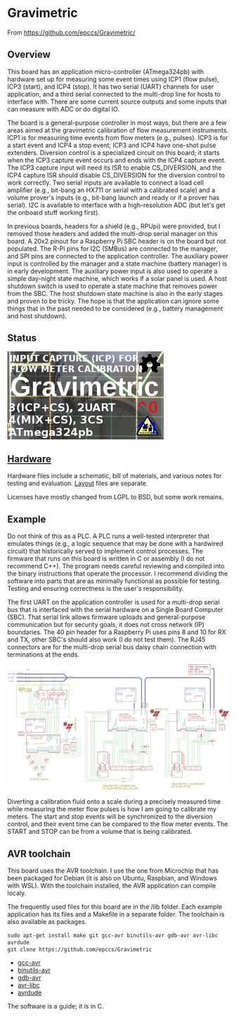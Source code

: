 # Gravimetric

From <https://github.com/epccs/Gravimetric/>

## Overview

This board has an application micro-controller (ATmega324pb) with hardware set up for measuring some event times using ICP1 (flow pulse), ICP3 (start), and ICP4 (stop). It has two serial (UART) channels for user application, and a third serial connected to the multi-drop line for hosts to interface with. There are some current source outputs and some inputs that can measure with ADC or do digital IO. 

The board is a general-purpose controller in most ways, but there are a few areas aimed at the gravimetric calibration of flow measurement instruments. ICP1 is for measuring time events from flow meters (e.g., pulses). ICP3 is for a start event and ICP4 a stop event; ICP3 and ICP4 have one-shot pulse extenders.  Diversion control is a specialized circuit on this board; it starts when the ICP3 capture event occurs and ends with the ICP4 capture event. The ICP3 capture input will need its ISR to enable CS_DIVERSION, and the ICP4 capture ISR should disable CS_DIVERSION  for the diversion control to work correctly. Two serial inputs are available to connect a load cell amplifier (e.g., bit-bang an HX711 or serial with a calibrated scale) and a volume prover's inputs (e.g., bit-bang launch and ready or if a prover has serial). I2C is available to interface with a high-resolution ADC (but let's get the onboard stuff working first).

In previous boards, headers for a shield (e.g., RPUpi) were provided, but I removed those headers and added the multi-drop serial manager on this board. A 20x2 pinout for a Raspberry Pi SBC header is on the board but not populated. The R-Pi pins for I2C (SMBus) are connected to the manager, and SPI pins are connected to the application controller. The auxiliary power input is controlled by the manager and a state machine (battery manager) is in early development. The auxiliary power input is also used to operate a simple day-night state machine, which works if a solar panel is used. A host shutdown switch is used to operate a state machine that removes power from the SBC. The host shutdown state machine is also in the early stages and proven to be tricky. The hope is that the application can ignore some things that in the past needed to be considered (e.g., battery management and host shutdown).


## Status

![Status](./Hardware/status_icon.png "Status")

## [Hardware](./Hardware)

Hardware files include a schematic, bill of materials, and various notes for testing and evaluation. [Layout] files are separate.

[Layout]: https://github.com/epccs/Eagle/

Licenses have mostly changed from LGPL to BSD, but some work remains.


## Example

Do not think of this as a PLC. A PLC runs a well-tested interpreter that emulates things (e.g., a logic sequence that may be done with a hardwired circuit) that historically served to implement control processes. The firmware that runs on this board is written in C or assembly (I do not recommend C++). The program needs careful reviewing and compiled into the binary instructions that operate the processor. I recommend dividing the software into parts that are as minimally functional as possible for testing. Testing and ensuring correctness is the user's responsibility.

The first UART on the application controller is used for a multi-drop serial bus that is interfaced with the serial hardware on a Single Board Computer (SBC). That serial link allows firmware uploads and general-purpose communication but for security goals, it does not cross network (IP) boundaries. The 40 pin header for a Raspberry Pi uses pins 8 and 10 for RX and TX, other SBC's should also work (I do not test them). The RJ45 connectors are for the multi-drop serial bus daisy chain connection with terminations at the ends. 

![MultiDrop](./Hardware/Documents/MultiDrop.png "Gravimetric MultiDrop")

Diverting a calibration fluid onto a scale during a precisely measured time while measuring the meter flow pulses is how I am going to calibrate my meters. The start and stop events will be synchronized to the diversion control, and their event time can be compared to the flow meter events. The START and STOP can be from a volume that is being calibrated.


## AVR toolchain

This board uses the AVR toolchain. I use the one from Microchip that has been packaged for Debian (it is also on Ubuntu, Raspbian, and Windows with WSL). With the toolchain installed, the AVR application can compile localy. 

The frequently used files for this board are in the /lib folder. Each example application has its files and a Makefile in a separate folder. The toolchain is also available as packages. 

```
sudo apt-get install make git gcc-avr binutils-avr gdb-avr avr-libc avrdude
git clone https://github.com/epccs/Gravimetric
```

* [gcc-avr](https://packages.ubuntu.com/search?keywords=gcc-avr)
* [binutils-avr](https://packages.ubuntu.com/search?keywords=binutils-avr)
* [gdb-avr](https://packages.ubuntu.com/search?keywords=gdb-avr)
* [avr-libc](https://packages.ubuntu.com/search?keywords=avr-libc)
* [avrdude](https://packages.ubuntu.com/search?keywords=avrdude)

The software is a guide; it is in C. 
